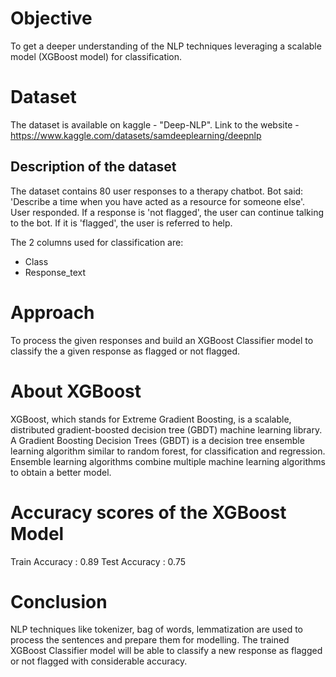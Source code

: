# Objective
To get a deeper understanding of the NLP techniques leveraging a scalable model (XGBoost model) for classification.

# Dataset
The dataset is available on kaggle - "Deep-NLP".
Link to the website - https://www.kaggle.com/datasets/samdeeplearning/deepnlp

## Description of the dataset
The dataset contains 80 user responses to a therapy chatbot. 
Bot said: 'Describe a time when you have acted as a resource for someone else'.  
User responded. 
If a response is 'not flagged', the user can continue talking to the bot. 
If it is 'flagged', the user is referred to help.

The 2 columns used for classification are:
* Class
* Response_text

# Approach
To process the given responses and build an XGBoost Classifier model to classify the a given response as flagged or not flagged.

# About XGBoost
XGBoost, which stands for Extreme Gradient Boosting, is a scalable, distributed gradient-boosted decision tree (GBDT) machine learning library. A Gradient Boosting Decision Trees (GBDT) is a decision tree ensemble learning algorithm similar to random forest, for classification and regression. Ensemble learning algorithms combine multiple machine learning algorithms to obtain a better model.

# Accuracy scores of the XGBoost Model
Train Accuracy : 0.89
Test Accuracy : 0.75

# Conclusion
NLP techniques like tokenizer, bag of words, lemmatization are used to process the sentences and prepare them for modelling. The trained XGBoost Classifier model will be able to classify a new response as flagged or not flagged with considerable accuracy. 
